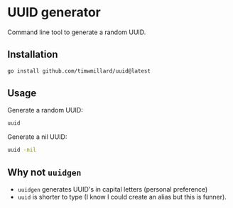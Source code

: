 # UUID generator

Command line tool to generate a random UUID.

## Installation

```sh
go install github.com/timwmillard/uuid@latest
```

## Usage

Generate a random UUID:
```sh
uuid
```

Generate a nil UUID:
```sh
uuid -nil
```

## Why not `uuidgen`

- `uuidgen` generates UUID's in capital letters (personal preference)
- `uuid` is shorter to type (I know I could create an alias but this is funner).
